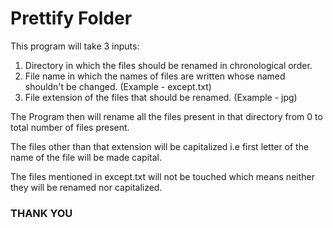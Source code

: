 # Prettify Folder

This program will take 3 inputs:
1) Directory in which the files should be renamed in chronological order.
2) File name in which the names of files are written whose named shouldn't be changed. (Example - except.txt)
3) File extension of the files that should be renamed. (Example - jpg)

The Program then will rename all the files present in that directory from 0 to total number of files present.

The files other than that extension will be capitalized i.e first letter of the name of the file will be made capital.

The files mentioned in except.txt will not be touched which means neither they will be renamed nor capitalized.

### THANK YOU